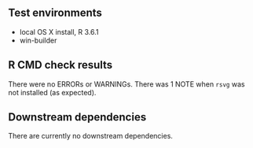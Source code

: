 ## Test environments
* local OS X install, R 3.6.1  
* win-builder

## R CMD check results  
There were no ERRORs or WARNINGs. There was 1 NOTE when `rsvg` was not installed (as expected).

## Downstream dependencies
There are currently no downstream dependencies.

